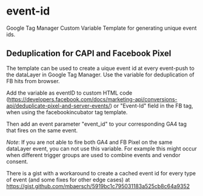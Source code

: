 # event-id
Google Tag Manager Custom Variable Template for generating unique event ids.

## Deduplication for CAPI and Facebook Pixel
The template can be used to create a uique event id at every event-push to the dataLayer in Google Tag Manager. Use the variable for deduplication of FB hits from browser. 

Add the variable as eventID to custom HTML code (https://developers.facebook.com/docs/marketing-api/conversions-api/deduplicate-pixel-and-server-events/) or "Event-Id" field in the FB tag, when using the facebookincubator tag template.

Then add an event parameter "event_id" to your corresponding GA4 tag that fires on the same event. 

*Note*: If you are not able to fire both GA4 and FB Pixel on the same dataLayer event, you can not use this variable. For example this might occur when different trigger groups are used to combine events and vendor consent.

There is a gist with a workaround to create a cached event id for every type of event (and some fixes for other edge cases) at https://gist.github.com/mbaersch/5919bc1c795031183a525cb8c64a9352  
